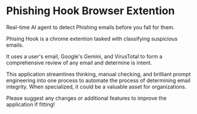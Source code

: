 # Phishing Hook Browser Extention

Real-time AI agent to detect Phishing emails before you fall for them.

Phising Hook is a chrome extention tasked with classifying suspicious emails.

It uses a user's email, Google's Gemini, and VirusTotal to form a comprehensive review of any email and determine is intent.

This application streamlines thinking, manual checking, and brilliant prompt engineering into one process to automate the process of determining email integrity. When specialized, it could be a valuable asset for organizations.

Please suggest any changes or additional features to improve the application if fitting!